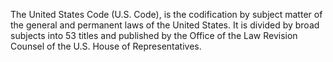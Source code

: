 The United States Code (U.S. Code), is the codification by subject matter of the general and permanent laws of the United States. It is divided by broad subjects into 53 titles and published by the Office of the Law Revision Counsel of the U.S. House of Representatives.
